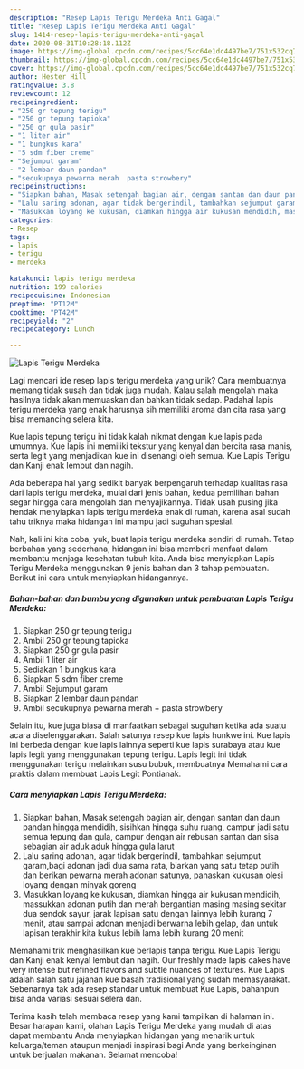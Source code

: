 ```yaml
---
description: "Resep Lapis Terigu Merdeka Anti Gagal"
title: "Resep Lapis Terigu Merdeka Anti Gagal"
slug: 1414-resep-lapis-terigu-merdeka-anti-gagal
date: 2020-08-31T10:28:18.112Z
image: https://img-global.cpcdn.com/recipes/5cc64e1dc4497be7/751x532cq70/lapis-terigu-merdeka-foto-resep-utama.jpg
thumbnail: https://img-global.cpcdn.com/recipes/5cc64e1dc4497be7/751x532cq70/lapis-terigu-merdeka-foto-resep-utama.jpg
cover: https://img-global.cpcdn.com/recipes/5cc64e1dc4497be7/751x532cq70/lapis-terigu-merdeka-foto-resep-utama.jpg
author: Hester Hill
ratingvalue: 3.8
reviewcount: 12
recipeingredient:
- "250 gr tepung terigu"
- "250 gr tepung tapioka"
- "250 gr gula pasir"
- "1 liter air"
- "1 bungkus kara"
- "5 sdm fiber creme"
- "Sejumput garam"
- "2 lembar daun pandan"
- "secukupnya pewarna merah  pasta strowbery"
recipeinstructions:
- "Siapkan bahan, Masak setengah bagian air, dengan santan dan daun pandan hingga mendidih, sisihkan hingga suhu ruang, campur jadi satu semua tepung dan gula, campur dengan air rebusan santan dan sisa sebagian air aduk aduk hingga gula larut"
- "Lalu saring adonan, agar tidak bergerindil, tambahkan sejumput garam,bagi adonan jadi dua sama rata, biarkan yang satu tetap putih dan berikan pewarna merah adonan satunya, panaskan kukusan olesi loyang dengan minyak goreng"
- "Masukkan loyang ke kukusan, diamkan hingga air kukusan mendidih, massukkan adonan putih dan merah bergantian masing masing sekitar dua sendok sayur, jarak lapisan satu dengan lainnya lebih kurang 7 menit, atau sampai adonan menjadi berwarna lebih gelap, dan untuk lapisan terakhir kita kukus lebih lama lebih kurang 20 menit"
categories:
- Resep
tags:
- lapis
- terigu
- merdeka

katakunci: lapis terigu merdeka 
nutrition: 199 calories
recipecuisine: Indonesian
preptime: "PT12M"
cooktime: "PT42M"
recipeyield: "2"
recipecategory: Lunch

---
```



![Lapis Terigu Merdeka](https://img-global.cpcdn.com/recipes/5cc64e1dc4497be7/751x532cq70/lapis-terigu-merdeka-foto-resep-utama.jpg)

Lagi mencari ide resep lapis terigu merdeka yang unik? Cara membuatnya memang tidak susah dan tidak juga mudah. Kalau salah mengolah maka hasilnya tidak akan memuaskan dan bahkan tidak sedap. Padahal lapis terigu merdeka yang enak harusnya sih memiliki aroma dan cita rasa yang bisa memancing selera kita.

Kue lapis tepung terigu ini tidak kalah nikmat dengan kue lapis pada umumnya. Kue lapis ini memiliki tekstur yang kenyal dan bercita rasa manis, serta legit yang menjadikan kue ini disenangi oleh semua. Kue Lapis Terigu dan Kanji enak lembut dan nagih.

Ada beberapa hal yang sedikit banyak berpengaruh terhadap kualitas rasa dari lapis terigu merdeka, mulai dari jenis bahan, kedua pemilihan bahan segar hingga cara mengolah dan menyajikannya. Tidak usah pusing jika hendak menyiapkan lapis terigu merdeka enak di rumah, karena asal sudah tahu triknya maka hidangan ini mampu jadi suguhan spesial.


Nah, kali ini kita coba, yuk, buat lapis terigu merdeka sendiri di rumah. Tetap berbahan yang sederhana, hidangan ini bisa memberi manfaat dalam membantu menjaga kesehatan tubuh kita. Anda bisa menyiapkan Lapis Terigu Merdeka menggunakan 9 jenis bahan dan 3 tahap pembuatan. Berikut ini cara untuk menyiapkan hidangannya.

<!--inarticleads1-->

##### Bahan-bahan dan bumbu yang digunakan untuk pembuatan Lapis Terigu Merdeka:

1. Siapkan 250 gr tepung terigu
1. Ambil 250 gr tepung tapioka
1. Siapkan 250 gr gula pasir
1. Ambil 1 liter air
1. Sediakan 1 bungkus kara
1. Siapkan 5 sdm fiber creme
1. Ambil Sejumput garam
1. Siapkan 2 lembar daun pandan
1. Ambil secukupnya pewarna merah + pasta strowbery


Selain itu, kue juga biasa di manfaatkan sebagai suguhan ketika ada suatu acara diselenggarakan. Salah satunya resep kue lapis hunkwe ini. Kue lapis ini berbeda dengan kue lapis lainnya seperti kue lapis surabaya atau kue lapis legit yang menggunakan tepung terigu. Lapis legit ini tidak menggunakan terigu melainkan susu bubuk, membuatnya Memahami cara praktis dalam membuat Lapis Legit Pontianak. 

<!--inarticleads2-->

##### Cara menyiapkan Lapis Terigu Merdeka:

1. Siapkan bahan, Masak setengah bagian air, dengan santan dan daun pandan hingga mendidih, sisihkan hingga suhu ruang, campur jadi satu semua tepung dan gula, campur dengan air rebusan santan dan sisa sebagian air aduk aduk hingga gula larut
1. Lalu saring adonan, agar tidak bergerindil, tambahkan sejumput garam,bagi adonan jadi dua sama rata, biarkan yang satu tetap putih dan berikan pewarna merah adonan satunya, panaskan kukusan olesi loyang dengan minyak goreng
1. Masukkan loyang ke kukusan, diamkan hingga air kukusan mendidih, massukkan adonan putih dan merah bergantian masing masing sekitar dua sendok sayur, jarak lapisan satu dengan lainnya lebih kurang 7 menit, atau sampai adonan menjadi berwarna lebih gelap, dan untuk lapisan terakhir kita kukus lebih lama lebih kurang 20 menit


Memahami trik menghasilkan kue berlapis tanpa terigu. Kue Lapis Terigu dan Kanji enak kenyal lembut dan nagih. Our freshly made lapis cakes have very intense but refined flavors and subtle nuances of textures. Kue Lapis adalah salah satu jajanan kue basah tradisional yang sudah memasyarakat. Sebenarnya tak ada resep standar untuk membuat Kue Lapis, bahanpun bisa anda variasi sesuai selera dan. 

Terima kasih telah membaca resep yang kami tampilkan di halaman ini. Besar harapan kami, olahan Lapis Terigu Merdeka yang mudah di atas dapat membantu Anda menyiapkan hidangan yang menarik untuk keluarga/teman ataupun menjadi inspirasi bagi Anda yang berkeinginan untuk berjualan makanan. Selamat mencoba!

